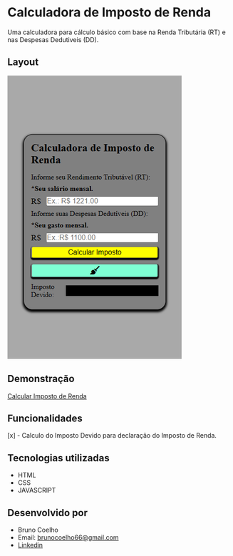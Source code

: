# Calculadora de Imposto de Renda

Uma calculadora para cálculo básico com base na Renda Tributária (RT) e nas Despesas Dedutiveis (DD).

## Layout
<img src="./Assets/calculadoraImpR.png">

## Demonstração
[Calcular Imposto de Renda]()

## Funcionalidades
[x] - Calculo do Imposto Devido para declaração do Imposto de Renda.

## Tecnologias utilizadas
 - HTML
 - CSS
 - JAVASCRIPT

## Desenvolvido por
 - Bruno Coelho
 - Email: brunocoelho66@gmail.com
 - [Linkedin](https://www.linkedin.com/in/dev-bcoelho/)